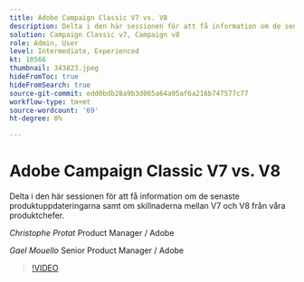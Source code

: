 ```yaml
---
title: Adobe Campaign Classic V7 vs. V8
description: Delta i den här sessionen för att få information om de senaste produktuppdateringarna samt om skillnaderna mellan V7 och V8 från våra produktchefer.
solution: Campaign Classic v7, Campaign v8
role: Admin, User
level: Intermediate, Experienced
kt: 10566
thumbnail: 343823.jpeg
hideFromToc: true
hideFromSearch: true
source-git-commit: edd0bdb28a9b3d065a64a95af6a216b747577c77
workflow-type: tm+mt
source-wordcount: '69'
ht-degree: 0%

---
```


# Adobe Campaign Classic V7 vs. V8

Delta i den här sessionen för att få information om de senaste produktuppdateringarna samt om skillnaderna mellan V7 och V8 från våra produktchefer.

*Christophe Protat* Product Manager / Adobe

*Gael Mouello* Senior Product Manager / Adobe

>[!VIDEO](https://video.tv.adobe.com/v/343823/?quality=12&learn=on)
